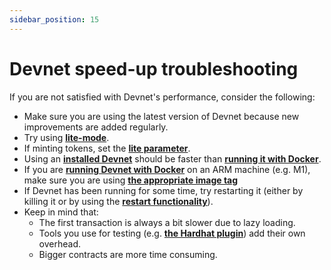 ```yaml
---
sidebar_position: 15
---
```

# Devnet speed-up troubleshooting

If you are not satisfied with Devnet's performance, consider the following:

- Make sure you are using the latest version of Devnet because new improvements are added regularly.
- Try using [**lite-mode**](#lite-mode).
- If minting tokens, set the [**lite parameter**](#mint-lite).
- Using an [**installed Devnet**](#install) should be faster than [**running it with Docker**](#run-with-docker).
- If you are [**running Devnet with Docker**](#run-with-docker) on an ARM machine (e.g. M1), make sure you are using [**the appropriate image tag**](#versions-and-tags)
- If Devnet has been running for some time, try restarting it (either by killing it or by using the [**restart functionality**](#restart)).
- Keep in mind that:
  - The first transaction is always a bit slower due to lazy loading.
  - Tools you use for testing (e.g. [**the Hardhat plugin**](https://github.com/Shard-Labs/starknet-hardhat-plugin)) add their own overhead.
  - Bigger contracts are more time consuming.
